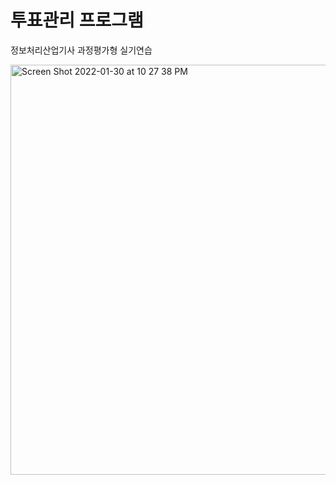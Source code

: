 # 투표관리 프로그램
정보처리산업기사 과정평가형 실기연습

<img width="656" alt="Screen Shot 2022-01-30 at 10 27 38 PM" src="https://user-images.githubusercontent.com/91236026/151702048-0574eca4-519f-4926-9dd5-5bbba62f2fba.png">
